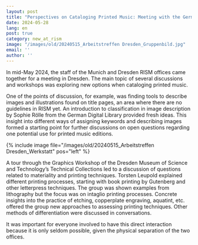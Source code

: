 ```yaml
---
layout: post
title: "Perspectives on Cataloging Printed Music: Meeting with the German RISM Offices"
date: 2024-05-28
lang: en
post: true
category: new_at_rism
image: "/images/old/20240515_Arbeitstreffen Dresden_Gruppenbild.jpg"
email: ''
author: ''
---
```


In mid-May 2024, the staff of the Munich and Dresden RISM offices came together for a meeting in Dresden. The main topic of several discussions and workshops was exploring new options when cataloging printed music. 

One of the points of discussion, for example, was finding tools to describe images and illustrations found on title pages, an area where there are no guidelines in RISM yet. An introduction to classification in image description by Sophie Rölle from the German Digital Library provided fresh ideas. This insight into different ways of assigning keywords and describing images formed a starting point for further discussions on open questions regarding one potential use for printed music editions. 

{% include image file="/images/old/20240515_Arbeitstreffen Dresden_Werkstatt" pos="left" %}

A tour through the Graphics Workshop of the Dresden Museum of Science and Technology’s Technical Collections led to a discussion of questions related to materiality and printing techniques. Torsten Leupold explained different printing processes, starting with book printing by Gutenberg and other letterpress techniques. The group was shown examples from lithography but the focus was on intaglio printing processes. Concrete insights into the practice of etching, copperplate engraving, aquatint, etc. offered the group new approaches to assessing printing techniques. Other methods of differentiation were discussed in conversations.

It was important for everyone involved to have this direct interaction because it is only seldom possible, given the physical separation of the two offices.
